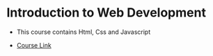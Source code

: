 # Introduction to Web Development
- This course contains Html, Css and Javascript

* [Course Link](https://www.udemy.com/introduction-to-web-development/learn/v4/overview)
